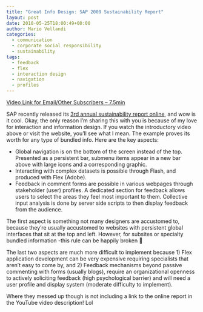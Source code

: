 ```yaml
---
title: "Great Info Design: SAP 2009 Sustainability Report"
layout: post
date: 2010-05-25T18:00:49+00:00
author: Mario Vellandi
categories:
  - communication
  - corporate social responsibility
  - sustainability
tags:
  - feedback
  - flex
  - interaction design
  - navigation
  - profiles
---
```

[Video Link for Email/Other Subscribers &#8211; 7.5min](http://www.youtube.com/watch?v=Bm6D_r_9iGY)

SAP recently released its [3rd annual sustainability report online](http://www.sapsustainabilityreport.com), and wow is it cool. Okay, the only reason I&#8217;m sharing this with you is because of my love for interaction and information design. If you watch the introductory video above or visit the website, you&#8217;ll see what I mean. The example proves its worth for any type of bundled info. Here are the key aspects:

  * Global navigation is on the bottom of the screen instead of the top. Presented as a persistent bar, submenu items appear in a new bar above with large icons and a corresponding graphic.
  * Interacting with complex datasets is possible through Flash, and produced with Flex (Adobe).
  * Feedback in comment forms are possible in various webpages through stakeholder (user) profiles. A dedicated section for feedback allows users to select the areas they feel most important to them. Collective input analysis is done by server side scripts to then display feedback from the audience.

The first aspect is something not many designers are accustomed to, because they&#8217;re usually accustomed to websites with persistent global interfaces that sit at the top and left. However, for subsites or specialty bundled information -this rule can be happily broken 🙂

The last two aspects are much more difficult to implement because 1) Flex application development can be very expensive requiring specialists that aren&#8217;t easy to come by, and 2) Feedback mechanisms beyond passive commenting with forms (usually blogs), require an organizational openness to actively soliciting feedback (high psychological barrier) and will need a user profile and display system (moderate difficulty to implement).

Where they messed up though is not including a link to the online report in the YouTube video description! Lol
